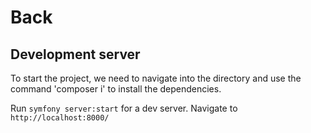 # Back
## Development server

To start the project, we need to navigate into the directory and use the command 'composer i' to install the dependencies.

Run `symfony server:start` for a dev server. Navigate to `http://localhost:8000/` 